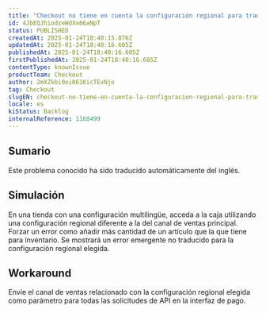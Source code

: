 ```yaml
---
title: "Checkout no tiene en cuenta la configuración regional para traducir los errores de la API"
id: 4JbEQJhiodzeWdXx66aNpT
status: PUBLISHED
createdAt: 2025-01-24T18:40:15.876Z
updatedAt: 2025-01-24T18:40:16.605Z
publishedAt: 2025-01-24T18:40:16.605Z
firstPublishedAt: 2025-01-24T18:40:16.605Z
contentType: knownIssue
productTeam: Checkout
author: 2mXZkbi0oi061KicTExNjo
tag: Checkout
slugEN: checkout-no-tiene-en-cuenta-la-configuracion-regional-para-traducir-los-errores-de-la-api
locale: es
kiStatus: Backlog
internalReference: 1168499
---
```


## Sumario

<div class="alert alert-info">
  <p>Este problema conocido ha sido traducido automáticamente del inglés.</p>
</div>



## Simulación


En una tienda con una configuración multilingüe, acceda a la caja utilizando una configuración regional diferente a la del canal de ventas principal.
Forzar un error como añadir más cantidad de un artículo que la que tiene para inventario.
Se mostrará un error emergente no traducido para la configuración regional elegida.



## Workaround


Envíe el canal de ventas relacionado con la configuración regional elegida como parámetro para todas las solicitudes de API en la interfaz de pago.





